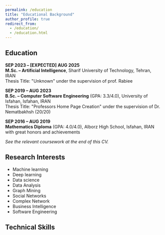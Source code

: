```yaml
---
permalink: /education
title: "Educational Background"
author_profile: true
redirect_from: 
  - /education/
  - /education.html
---
```


## Education

**SEP 2023 – [EXPECTED] AUG 2025**  
**M.Sc. – Artificial Intelligence**, Sharif University of Technology, Tehran, IRAN  
Thesis Title: "Unknown" under the supervision of prof. Rabiee

**SEP 2019 – AUG 2023**  
**B.Sc. – Computer Software Engineering** (GPA: 3.3/4.0), University of Isfahan, Isfahan, IRAN  
Thesis Title: "Professors Home Page Creation" under the supervision of Dr. Nematbakhsh (20/20)

**SEP 2016 – AUG 2019**  
**Mathematics Diploma** (GPA: 4.0/4.0), Alborz High School, Isfahan, IRAN  
with great honors and achievements

*See the relevant coursework at the end of this CV.*

## Research Interests

- Machine learning
- Deep learning
- Data science
- Data Analysis
- Graph Mining
- Social Networks
- Complex Network
- Business Intelligence
- Software Engineering

## Technical Skills 


